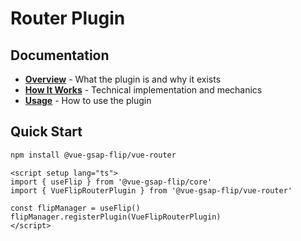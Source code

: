# Router Plugin

## Documentation

- **[Overview](./overview.md)** - What the plugin is and why it exists
- **[How It Works](./how-it-works.md)** - Technical implementation and mechanics
- **[Usage](./usage.md)** - How to use the plugin

## Quick Start

```bash
npm install @vue-gsap-flip/vue-router
```

```vue
<script setup lang="ts">
import { useFlip } from '@vue-gsap-flip/core'
import { VueFlipRouterPlugin } from '@vue-gsap-flip/vue-router'

const flipManager = useFlip()
flipManager.registerPlugin(VueFlipRouterPlugin)
</script>
```
